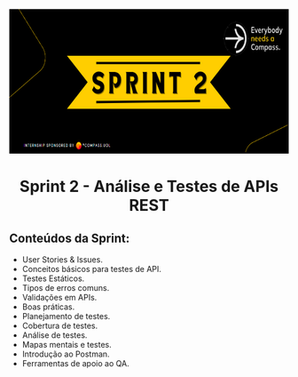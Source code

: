 <div align="center">
    <img src="Img/sprintbanner.png" width="700px" height="260px">
    <h1> Sprint 2 - Análise e Testes de APIs REST
 </h1>
</div>

## Conteúdos da Sprint:

- User Stories & Issues.
- Conceitos básicos para testes de API.
- Testes Estáticos.
- Tipos de erros comuns.
- Validações em APIs.
- Boas práticas.
- Planejamento de testes.
- Cobertura de testes.
- Análise de testes.
- Mapas mentais e testes.
- Introdução ao Postman.
- Ferramentas de apoio ao QA.
